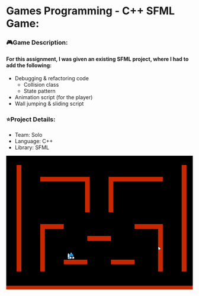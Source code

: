 <!-- Project Information -->
<div id="Project Imformation:">
  <h1>Games Programming - C++ SFML Game:</h1>
  <h3>🎮Game Description:</h3>
  <h4>For this assignment, I was given an existing SFML project, where I had to add the following:</h4>
  <ul>
    <li>Debugging & refactoring code
    <ul>
      <li> Collision class
      <li> State pattern
    </ul>
    <li>Animation script (for the player)
    <li>Wall jumping & sliding script
  </ul>
  <h3>⭐Project Details:</h3>
  <ul>
    <li>Team: Solo
    <li>Language: C++
    <li>Library: SFML
  </ul>
</div>

<!-- Project Image/Gif -->
<div id="header" align="center">
  <img src="README_Images/GamesProgramming_Clip.gif"/>
</div>
